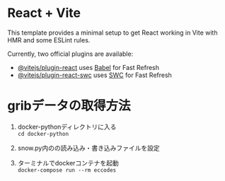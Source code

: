 # React + Vite

This template provides a minimal setup to get React working in Vite with HMR and some ESLint rules.

Currently, two official plugins are available:

- [@vitejs/plugin-react](https://github.com/vitejs/vite-plugin-react/blob/main/packages/plugin-react/README.md) uses [Babel](https://babeljs.io/) for Fast Refresh
- [@vitejs/plugin-react-swc](https://github.com/vitejs/vite-plugin-react-swc) uses [SWC](https://swc.rs/) for Fast Refresh



# gribデータの取得方法
1. docker-pythonディレクトリに入る  
 ```cd docker-python```

2. snow.py内のの読み込み・書き込みファイルを設定

3. ターミナルでdockerコンテナを起動  
```docker-compose run --rm eccodes```
